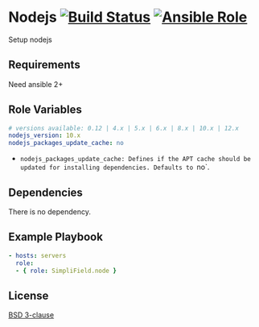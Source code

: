 Nodejs [![Build Status](https://travis-ci.org/SimpliField/ansible-node.svg?branch=master)](https://travis-ci.org/SimpliField/ansible-node) [![Ansible Role](https://img.shields.io/ansible/role/10027.svg?maxAge=2592000)](https://galaxy.ansible.com/SimpliField/node/)
=========

Setup nodejs

Requirements
------------

Need ansible 2+

Role Variables
--------------

```yaml
# versions available: 0.12 | 4.x | 5.x | 6.x | 8.x | 10.x | 12.x
nodejs_version: 10.x
nodejs_packages_update_cache: no
```

* `nodejs_packages_update_cache: Defines if the APT cache should be updated for
  installing dependencies. Defaults to `no`.


Dependencies
------------

There is no dependency.

Example Playbook
----------------

```yaml
- hosts: servers
  role:
  - { role: SimpliField.node }
```

License
-------

[BSD 3-clause](https://choosealicense.com/licenses/bsd-3-clause/)
